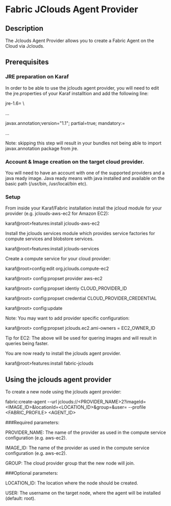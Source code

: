 # Fabric JClouds Agent Provider

## Description

The Jclouds Agent Provider allows you to create a Fabric Agent on the Cloud via Jclouds.

## Prerequisites
### JRE preparation on Karaf

In order to be able to use the jclouds agent provider, you will need to edit the jre.properties of your Karaf installtion and add the following line:

jre-1.6= \

  ...

  javax.annotation;version="1.1"; partial=true; mandatory:=

  ...


Note: skipping this step will result in your bundles not being able to import javax.annotation package from jre.


### Account & Image creation on the target cloud provider.

You will need to have an account with one of the supported providers and a java ready image. Java ready means with java installed and available on the basic path (/usr/bin, /usr/local/bin etc).

### Setup

From inside your Karaf/Fabric installation install the jcloud module for your provider (e.g. jclouds-aws-ec2 for Amazon EC2):

karaf@root>features:install jclouds-aws-ec2

Install the jclouds services module which provides service factories for compute services and blobstore services.

karaf@root>features:install jclouds-services

Create a compute service for your cloud provider:


karaf@root>config:edit org.jclouds.compute-ec2

karaf@root> config:propset provider aws-ec2

karaf@root> config:propset identiy CLOUD_PROVIDER_ID

karaf@root> config:propset credential CLOUD_PROVIDER_CREDENTIAL

karaf@root> config:update


Note: You may want to add provider specific configuration:


karaf@root> config:propset jclouds.ec2.ami-owners = EC2_OWNER_ID


Tip for EC2: The above will be used for quering images and will result in queries being faster.


You are now ready to install the jclouds agent provider.


karaf@root>features:install fabric-jclouds


## Using the jclouds agent provider

To create a new node using the jclouds agent provider:

fabric:create-agent --url jclouds://<PROVIDER_NAME>2?imageId=<IMAGE_ID>&locationId=<LOCATION_ID>&group=<GROUP>&user=<USER> --profile <FABRIC_PROFILE> <AGENT_ID>

###Required parameters:

PROVIDER_NAME: The name of the provider as used in the compute service configuration (e.g. aws-ec2).

IMAGE_ID: The name of the provider as used in the compute service configuration (e.g. aws-ec2).

GROUP: The cloud provider group that the new node will join.

###Optional parameters:

LOCATION_ID: The location where the node should be created.

USER: The username on the target node, where the agent will be installed (default: root).